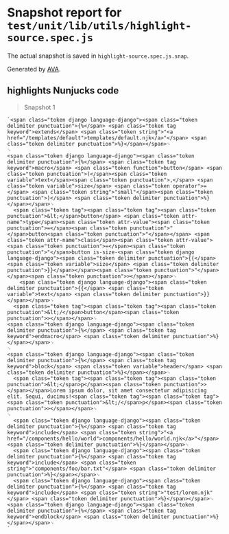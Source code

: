 # Snapshot report for `test/unit/lib/utils/highlight-source.spec.js`

The actual snapshot is saved in `highlight-source.spec.js.snap`.

Generated by [AVA](https://ava.li).

## highlights Nunjucks code

> Snapshot 1

    `<span class="token django language-django"><span class="token delimiter punctuation">{%</span> <span class="token tag keyword">extends</span> <span class="token string">"<a href="/templates/default">templates/default.njk</a>"</span> <span class="token delimiter punctuation">%}</span></span>␊
    ␊
    <span class="token django language-django"><span class="token delimiter punctuation">{%</span> <span class="token tag keyword">macro</span> <span class="token function">button</span> <span class="token punctuation">(</span><span class="token variable">text</span><span class="token punctuation">,</span> <span class="token variable">size</span> <span class="token operator">=</span> <span class="token string">"small"</span><span class="token punctuation">)</span> <span class="token delimiter punctuation">%}</span></span>␊
      <span class="token tag"><span class="token tag"><span class="token punctuation">&lt;</span>button</span> <span class="token attr-name">type</span><span class="token attr-value"><span class="token punctuation">=</span><span class="token punctuation">"</span>button<span class="token punctuation">"</span></span> <span class="token attr-name">class</span><span class="token attr-value"><span class="token punctuation">=</span><span class="token punctuation">"</span>button is-size-<span class="token django language-django"><span class="token delimiter punctuation">{{</span> <span class="token variable">size</span> <span class="token delimiter punctuation">}}</span></span><span class="token punctuation">"</span></span><span class="token punctuation">></span></span>␊
        <span class="token django language-django"><span class="token delimiter punctuation">{{</span> <span class="token variable">text</span> <span class="token delimiter punctuation">}}</span></span>␊
      <span class="token tag"><span class="token tag"><span class="token punctuation">&lt;/</span>button</span><span class="token punctuation">></span></span>␊
    <span class="token django language-django"><span class="token delimiter punctuation">{%</span> <span class="token tag keyword">endmacro</span> <span class="token delimiter punctuation">%}</span></span>␊
    ␊
    <span class="token django language-django"><span class="token delimiter punctuation">{%</span> <span class="token tag keyword">block</span> <span class="token variable">header</span> <span class="token delimiter punctuation">%}</span></span>␊
      <span class="token tag"><span class="token tag"><span class="token punctuation">&lt;</span>p</span><span class="token punctuation">></span></span>Lorem ipsum dolor, sit amet consectetur adipisicing elit. Sequi, ducimus!<span class="token tag"><span class="token tag"><span class="token punctuation">&lt;/</span>p</span><span class="token punctuation">></span></span>␊
    ␊
      <span class="token django language-django"><span class="token delimiter punctuation">{%</span> <span class="token tag keyword">include</span> <span class="token string">"<a href="/components/hello/world">components/hello/world.njk</a>"</span> <span class="token delimiter punctuation">%}</span></span>␊
      <span class="token django language-django"><span class="token delimiter punctuation">{%</span> <span class="token tag keyword">include</span> <span class="token string">"components/foo/bar.txt"</span> <span class="token delimiter punctuation">%}</span></span>␊
      <span class="token django language-django"><span class="token delimiter punctuation">{%</span> <span class="token tag keyword">include</span> <span class="token string">"test/lorem.njk"</span> <span class="token delimiter punctuation">%}</span></span>␊
    <span class="token django language-django"><span class="token delimiter punctuation">{%</span> <span class="token tag keyword">endblock</span> <span class="token delimiter punctuation">%}</span></span>␊
    `

